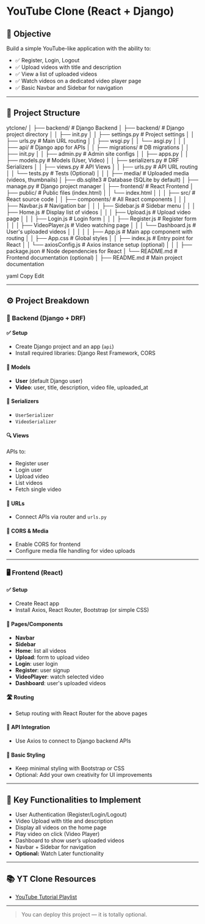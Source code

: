 # YouTube Clone (React + Django)

## 📌 Objective

Build a simple YouTube-like application with the ability to:

- ✅ Register, Login, Logout  
- ✅ Upload videos with title and description  
- ✅ View a list of uploaded videos  
- ✅ Watch videos on a dedicated video player page  
- ✅ Basic Navbar and Sidebar for navigation

---

## 🧩 Project Structure

ytclone/
│
├── backend/ # Django Backend
│ ├── backend/ # Django project directory
│ │ ├── init.py
│ │ ├── settings.py # Project settings
│ │ ├── urls.py # Main URL routing
│ │ ├── wsgi.py
│ │ └── asgi.py
│ │
│ ├── api/ # Django app for APIs
│ │ ├── migrations/ # DB migrations
│ │ ├── init.py
│ │ ├── admin.py # Admin site configs
│ │ ├── apps.py
│ │ ├── models.py # Models (User, Video)
│ │ ├── serializers.py # DRF Serializers
│ │ ├── views.py # API Views
│ │ ├── urls.py # API URL routing
│ │ └── tests.py # Tests (Optional)
│ │
│ ├── media/ # Uploaded media (videos, thumbnails)
│ ├── db.sqlite3 # Database (SQLite by default)
│ ├── manage.py # Django project manager
│
├── frontend/ # React Frontend
│ ├── public/ # Public files (index.html)
│ │ └── index.html
│ │
│ ├── src/ # React source code
│ │ ├── components/ # All React components
│ │ │ ├── Navbar.js # Navigation bar
│ │ │ ├── Sidebar.js # Sidebar menu
│ │ │ ├── Home.js # Display list of videos
│ │ │ ├── Upload.js # Upload video page
│ │ │ ├── Login.js # Login form
│ │ │ ├── Register.js # Register form
│ │ │ ├── VideoPlayer.js # Video watching page
│ │ │ └── Dashboard.js # User's uploaded videos
│ │ │
│ │ ├── App.js # Main app component with routing
│ │ ├── App.css # Global styles
│ │ ├── index.js # Entry point for React
│ │ └── axiosConfig.js # Axios instance setup (optional)
│ │
│ ├── package.json # Node dependencies for React
│ └── README.md # Frontend documentation (optional)
│
├── README.md # Main project documentation

yaml
Copy
Edit

---

## ⚙️ Project Breakdown

### 🔧 Backend (Django + DRF)

#### ✅ Setup

- Create Django project and an app (`api`)
- Install required libraries: Django Rest Framework, CORS

#### 🧱 Models

- **User** (default Django user)
- **Video**: user, title, description, video file, uploaded_at

#### 🧪 Serializers

- `UserSerializer`
- `VideoSerializer`

#### 🔍 Views

APIs to:

- Register user  
- Login user  
- Upload video  
- List videos  
- Fetch single video  

#### 🔗 URLs

- Connect APIs via router and `urls.py`

#### 🔄 CORS & Media

- Enable CORS for frontend  
- Configure media file handling for video uploads  

---

### 🖥️ Frontend (React)

#### ✅ Setup

- Create React app  
- Install Axios, React Router, Bootstrap (or simple CSS)

#### 📄 Pages/Components

- **Navbar**  
- **Sidebar**  
- **Home**: list all videos  
- **Upload**: form to upload video  
- **Login**: user login  
- **Register**: user signup  
- **VideoPlayer**: watch selected video  
- **Dashboard**: user's uploaded videos

#### 🛣️ Routing

- Setup routing with React Router for the above pages

#### 🔌 API Integration

- Use Axios to connect to Django backend APIs

#### 🎨 Basic Styling

- Keep minimal styling with Bootstrap or CSS  
- Optional: Add your own creativity for UI improvements

---

## 🔑 Key Functionalities to Implement

- User Authentication (Register/Login/Logout)  
- Video Upload with title and description  
- Display all videos on the home page  
- Play video on click (Video Player)  
- Dashboard to show user’s uploaded videos  
- Navbar + Sidebar for navigation  
- **Optional:** Watch Later functionality  

---

## 📚 YT Clone Resources

- [YouTube Tutorial Playlist](https://www.youtube.com/playlist?list=PLgWjD_CBfh0Daeqt-Q5ogwc9FPAsqH5sx)

---

> You can deploy this project — it is totally optional.
